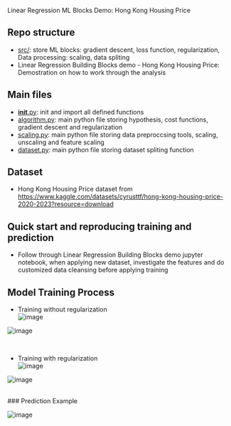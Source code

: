 Linear Regression ML Blocks Demo: Hong Kong Housing Price <br />


## Repo structure

* [src/](src/): store ML blocks: gradient descent, loss function, regularization, Data processing: scaling, data spliting
* Linear Regression Building Blocks demo - Hong Kong Housing Price: Demostration on how to work through the analysis


## Main files

* [__init__.py](__init__.py): init and import all defined functions
* [algorithm.py](algorithm.py): main python file storing hypothesis, cost functions, gradient descent and regularization
* [scaling.py](scaling.py): main python file storing data preproccsing tools, scaling, unscaling and feature scaling
* [dataset.py](dataset.py): main python file storing dataset spliting function

## Dataset

* Hong Kong Housing Price dataset from https://www.kaggle.com/datasets/cyrusttf/hong-kong-housing-price-2020-2023?resource=download


## Quick start and reproducing training and prediction


* Follow through Linear Regression Building Blocks demo jupyter notebook, when applying new dataset, investigate the features and do customized data cleansing before applying training


## Model Training Process

* Training without regularization<br />
![image](https://github.com/haynyh/ResNet-CNN-Object-Detection-for-Autonomous-Driving/assets/46237598/11b230b9-7364-4549-95d9-8f1be71513c2)


![image](https://github.com/haynyh/ResNet-CNN-Object-Detection-for-Autonomous-Driving/assets/46237598/73128d7c-18b4-4cd3-a2aa-54f253bfab38)

<br />

* Training with regularization<br />
![image](https://github.com/haynyh/ResNet-CNN-Object-Detection-for-Autonomous-Driving/assets/46237598/981a5c05-b6e1-4a89-bca3-56029b328a05)


![image](https://github.com/haynyh/ResNet-CNN-Object-Detection-for-Autonomous-Driving/assets/46237598/b6d2ce17-c38f-463f-9d7f-d535bc4afb7f)




<br />
### Prediction Example

![image](https://github.com/haynyh/ResNet-CNN-Object-Detection-for-Autonomous-Driving/assets/46237598/772d1188-df1d-4714-a5f1-b712d655a632)
